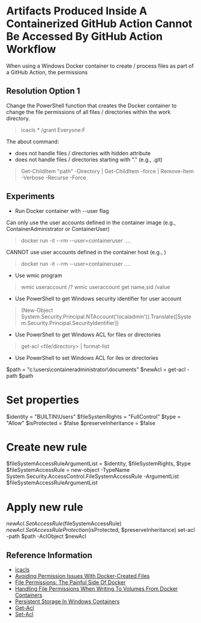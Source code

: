 # Artifacts Produced Inside A Containerized GitHub Action Cannot Be Accessed By GitHub Action Workflow

When using a Windows Docker container to create / process files as part of a GitHub Action, the permissions

## Resolution Option 1

Change the PowerShell function that creates the Docker container to change the file permissions of all files / directories within the work directory.

> icacls * /grant Everyone:F

The about command:

* does not handle files / directories with hidden attribute
* does not handle files / directories starting with "." (e.g., .git)

> Get-ChildItem "path" -Directory | Get-ChildItem -force | Remove-Item -Verbose -Recurse -Force


## Experiments

* Run Docker container with --user flag

Can only use the user accounts defined in the container image (e.g., ContainerAdministrator or ContainerUser)
> docker run -it --rm --user=containeruser ....

CANNOT use user accounts defined in the container host (e.g., )
> docker run -it --rm --user=containeruser ....

* Use wmic program

> wmic useraccount /?
> wmic useraccount get name,sid /value

* Use PowerShell to get Windows security identifier for user account

> (New-Object System.Security.Principal.NTAccount('localadmin')).Translate([System.Security.Principal.SecurityIdentifier])

* Use PowerShell to get Windows ACL for files or directories

> get-acl <file/directory> | format-list

* Use PowerShell to set Windows ACL for iles or directories

$path = "c:\users\containeradministrator\documents"
$newAcl = get-acl -path $path
# Set properties
$identity = "BUILTIN\Users"
$fileSystemRights = "FullControl"
$type = "Allow"
$isProtected = $false
$preserveInheritance = $false
# Create new rule
$fileSystemAccessRuleArgumentList = $identity, $fileSystemRights, $type
$fileSystemAccessRule = new-object -TypeName System.Security.AccessControl.FileSystemAccessRule -ArgumentList $fileSystemAccessRuleArgumentList
# Apply new rule
$newAcl.SetAccessRule($fileSystemAccessRule)
$newAcl.SetAccessRuleProtection($isProtected, $preserveInheritance)
set-acl -path $path -AclObject $newAcl

## Reference Information

* [icacls](https://docs.microsoft.com/en-us/windows-server/administration/windows-commands/icacls)
* [Avoiding Permission Issues With Docker-Created Files](https://vsupalov.com/docker-shared-permissions/)
* [File Permissions: The Painful Side Of Docker](https://blog.gougousis.net/file-permissions-the-painful-side-of-docker/)
* [Handling File Permissions When Writing To Volumes From Docker Containers](https://dille.name/blog/2018/07/16/handling-file-permissions-when-writing-to-volumes-from-docker-containers/)
* [Persistent Storage In Windows Containers](https://docs.microsoft.com/en-us/virtualization/windowscontainers/manage-containers/persistent-storage)
* [Get-Acl](https://docs.microsoft.com/en-us/powershell/module/microsoft.powershell.security/get-acl?view=powershell-7.1)
* [Set-Acl](https://docs.microsoft.com/en-us/powershell/module/microsoft.powershell.security/set-acl?view=powershell-7.1)